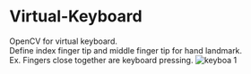 # Virtual-Keyboard
OpenCV for virtual keyboard.
<br />
Define index finger tip and middle finger tip for hand landmark.
<br />
Ex. Fingers close together are keyboard pressing.
![keyboa 1](https://user-images.githubusercontent.com/37103032/182318950-3722063f-1c3c-4b27-b669-70ad0b2ce1ba.png)
